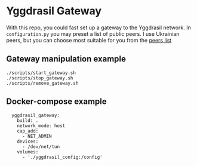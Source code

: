 # Yggdrasil Gateway

With this repo, you could fast set up a gateway to the Yggdrasil network. In `configuration.py` you may preset a list of public peers. I use Ukrainian peers, but you can choose most suitable for you from the [peers list](https://github.com/yggdrasil-network/public-peers)

## Gateway manipulation example

```
./scripts/start_gateway.sh
./scripts/stop_gateway.sh
./scripts/remove_gateway.sh
```

## Docker-compose example

```
  yggdrasil_gateway:
    build: .
    network_mode: host
    cap_add:
      - NET_ADMIN
    devices:
      - /dev/net/tun
    volumes:
      - './yggdrasil_config:/config'
```
